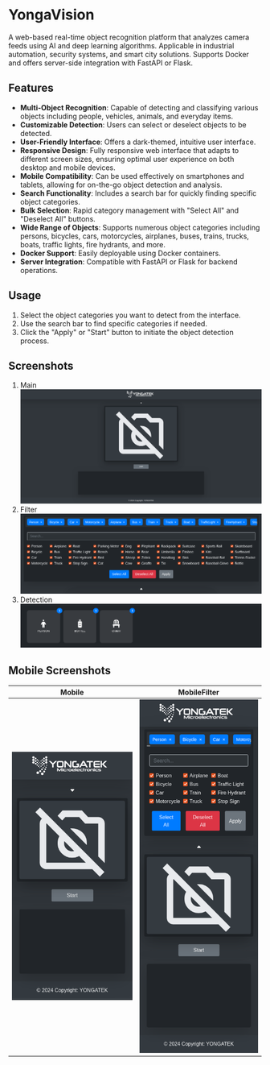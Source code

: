 # YongaVision

A web-based real-time object recognition platform that analyzes camera feeds using AI and deep learning algorithms. Applicable in industrial automation, security systems, and smart city solutions. Supports Docker and offers server-side integration with FastAPI or Flask.

## Features

- **Multi-Object Recognition**: Capable of detecting and classifying various objects including people, vehicles, animals, and everyday items.
- **Customizable Detection**: Users can select or deselect objects to be detected.
- **User-Friendly Interface**: Offers a dark-themed, intuitive user interface.
- **Responsive Design**: Fully responsive web interface that adapts to different screen sizes, ensuring optimal user experience on both desktop and mobile devices.
- **Mobile Compatibility**: Can be used effectively on smartphones and tablets, allowing for on-the-go object detection and analysis.
- **Search Functionality**: Includes a search bar for quickly finding specific object categories.
- **Bulk Selection**: Rapid category management with "Select All" and "Deselect All" buttons.
- **Wide Range of Objects**: Supports numerous object categories including persons, bicycles, cars, motorcycles, airplanes, buses, trains, trucks, boats, traffic lights, fire hydrants, and more.
- **Docker Support**: Easily deployable using Docker containers.
- **Server Integration**: Compatible with FastAPI or Flask for backend operations.

## Usage

1. Select the object categories you want to detect from the interface.
2. Use the search bar to find specific categories if needed.
3. Click the "Apply" or "Start" button to initiate the object detection process.

## Screenshots
1. Main
![YongaVision](https://github.com/furkankarli/yonga-vision/blob/main/YongaVision3.png)
2. Filter
![Filter](https://github.com/furkankarli/yonga-vision/blob/main/YongaVision5.png)
3. Detection
![Detection](https://github.com/furkankarli/yonga-vision/blob/main/YongaVision4.png)

## Mobile Screenshots
| Mobile | MobileFilter |
|--------|--------------|
| ![Mobile](https://github.com/furkankarli/yonga-vision/blob/main/YongaVision2.png) | ![MobileFilter](https://github.com/furkankarli/yonga-vision/blob/main/YongaVision1.png) |


